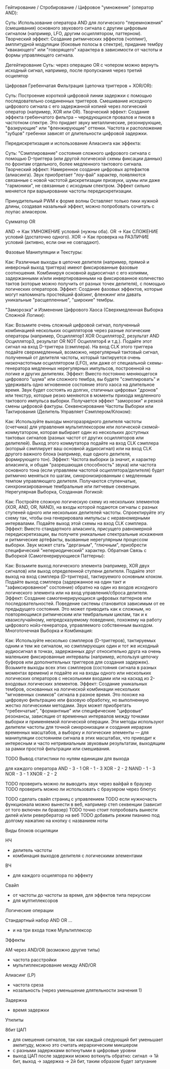 Гейтирование / Стробирование / Цифровое "умножение" (оператор AND):

Суть: Использование оператора AND для логического "перемножения" (смешивания) основного звукового сигнала с другим цифровым сигналом (например, LFO, другим осциллятором, паттерном).
Творческий эффект: Создание ритмических эффектов (чоппинг), амплитудной модуляции (боковые полосы в спектре), придание тембру "квакающего" или "говорящего" характера в зависимости от частоты и формы управляющего сигнала.

Дегейтирование
Суть: через операцию OR с чопером можно вернуть исходный сигнал, например, после пропускания через третий осцилятор

Цифровая Гребенчатая Фильтрация (цепочка триггеров + XOR/OR):

Суть: Построение короткой цифровой линии задержки с помощью последовательно соединенных триггеров. Смешивание исходного цифрового сигнала с его задержанной копией через логический оператор (например, XOR или OR).
Творческий эффект: Создание эффекта гребенчатого фильтра – чередующихся провалов и пиков в частотном спектре. Это придает звуку металлические, резонирующие, "фазирующие" или "фленжирующие" оттенки. Частота и расположение "зубцов" гребенки зависят от длительности цифровой задержки.

Передискретизация и использование Алиасинга как эффекта:

Суть: "Сэмплирование" состояния сложного цифрового сигнала с помощью D-триггера (или другой логической схемы фиксации данных) по фронтам отдельного, более медленного тактового сигнала.
Творческий эффект: Намеренное создание цифровых артефактов (алиасинга). Звук приобретает "лоу-фай" характер, появляются связанные с новой частотой дискретизации призвуки, шумы или даже "гармоники", не связанные с исходным спектром. Эффект сильно меняется при варьировании частоты передискретизации.

Принудительный PWM к форме волны 
Оставляет только пики нужной длины, создавая назальный эффект, можно попробовать сочитать с лоупас алиасером.

Сумматор OR

AND -> Как УМНОЖЕНИЕ условий (нужны оба).
OR -> Как СЛОЖЕНИЕ условий (достаточно одного).
XOR -> Как проверка на РАЗЛИЧИЕ условий (активно, если они не совпадают).

Фазовые Манипуляции и Текстуры:

Как: Различные выходы в цепочке делителя (например, прямой и инверсный выход триггера) имеют фиксированные фазовые соотношения. Комбинируя основной аудиосигнал с его копиями, задержанными и/или инвертированными на фиксированное количество тактов (которые можно получить от разных точек делителя), с помощью логических операторов.
Эффект: Создание фазовых эффектов, которые могут напоминать простейший фэйзинг, фленжинг или давать уникальные "расщепленные", "широкие" тембры.


"Заморозка" и Изменение Цифрового Хаоса (Сверхмедленная Выборка Сложной Логики):

Как: Возьмите очень сложный цифровой сигнал, полученный комбинацией нескольких осцилляторов через разные логические операторы (например, Осциллятор1 XOR Осциллятор2, результат AND Осциллятор3, результат OR NOT Осциллятор4 и т.д.). Подайте этот сигнал на вход D-триггера (сэмплера). На вход CLK этого триггера подайте сверхмедленный, возможно, нерегулярный тактовый сигнал, полученный от делителя частоты, который тактируется очень низкочастотным осциллятором (LFO), или даже от специальной схемы-генератора медленных нерегулярных импульсов, построенной на логике и других делителях.
Эффект: Вместо постоянно меняющегося цифрового "шума" или сложного тембра, вы будете "сэмплировать" и удерживать одно мгновенное состояние этого хаоса на длительное время. Звук будет состоять из долгих, статичных цифровых "дронов" или текстур, которые резко меняются в моменты прихода медленного тактового импульса выборки. Получается эффект "заморозки" и резкой смены цифровой фактуры.
Секвенсирование Частоты Выборки или Тактирования (Делитель Управляет Сэмплером/Клоком):

Как: Используйте выходы многоразрядного делителя частоты (счетчика) для управления мультиплексором или логической схемой-коммутатором, которая выбирает один из нескольких доступных тактовых сигналов (разных частот от других осцилляторов или делителей). Выход этого коммутатора подайте на вход CLK сэмплера (который сэмплирует ваш основной аудиосигнал) или на вход CLK другого важного блока (например, еще одного делителя, формирующего тон).
Эффект: Частота выборки (а значит, и характер алиасинга, и общая "разрешающая способность" звука) или частота основного тона (если управляем частотой осциллятора/делителя) будет ритмично меняться по шагам, синхронизированным с медленным темпом управляющего делителя. Получаются ступенчатые, синхронизированные тембральные или питчевые секвенции.
Нерегулярная Выборка, Созданная Логикой:

Как: Постройте сложную логическую схему из нескольких элементов (XOR, AND, OR, NAND), на входы которой подаются сигналы с разных ступеней одного или нескольких делителей частоты. Спроектируйте эту схему так, чтобы она генерировала импульсы с неравномерными интервалами. Подайте выход этой схемы на вход CLK сэмплера.
Эффект: Вместо стандартного алиасинга, присущего равномерной передискретизации, вы получите уникальные спектральные искажения и ритмические артефакты, вызванные нерегулярным процессом выборки. Звук может стать "дерганым", "глючным", приобрести специфический "непериодический" характер.
Обратная Связь с Выборкой (Самогенерирующиеся Паттерны):

Как: Возьмите выход логического элемента (например, XOR двух сигналов) или выход определенной ступени делителя. Подайте этот выход на вход сэмплера (D-триггера), тактируемого основным клоком. Подайте выход сэмплера (задержанное на один такт и "зафиксированное" состояние) обратно на один из входов исходного логического элемента или на вход управления/сброса делителя.
Эффект: Создание самогенерирующихся цифровых паттернов или последовательностей. Поведение системы становится зависимым от ее предыдущего состояния. Это может приводить как к сложным, но повторяющимся ритмическим или тембральным циклам, так и к квазислучайному, непредсказуемому поведению, похожему на работу цифрового нойз-генератора, управляемого собственным выходом.
Многоточечная Выборка и Комбинация:

Как: Используйте несколько сэмплеров (D-триггеров), тактируемых одним и тем же сигналом, но сэмплирующих один и тот же исходный аудиосигнал в точках, задержанных друг относительно друга на очень маленькие фиксированные интервалы (например, используя цепочку буферов или дополнительных триггеров для создания задержек). Возьмите выходы всех этих сэмплеров (состояния сигнала в разных моментах времени) и подайте их на входы одного или нескольких логических операторов с несколькими входами или на каскад из 2-входовых логических элементов.
Эффект: Создание уникальных тембров, основанных на логической комбинации нескольких "мгновенных снимков" сигнала в разное время. Это похоже на цифровую фильтрацию или фазовую обработку, но выполненную жестко логическими методами. Звук может приобретать "гребенчатые", "формантные" или специфические "цифровые" резонансы, зависящие от временных интервалов между точками выборки и применяемой логической операции.
Эти методы используют делители частоты для точной синхронизации и создания иерархии временных масштабов, а выборку и логические элементы — для манипуляции состоянием сигнала в этих масштабах, что приводит к интересным и часто нетривиальным звуковым результатам, выходящим за рамки простой фильтрации или смешивания.


TODO Вывод статистики по нулям единицам для выхода

для каждого оператора
AND - 3 - 1
OR - 1 - 3
XOR - 2 - 2
NAND - 1 - 3
NOR - 3 - 1
XNOR - 2 - 2

TODO проверить можно ли выводить звук через вайфай в браузер
TODO проверить можно ли использовать с браузером через блютус

TODO сделать свайп страниц с управлением
TODO если нужночасть функционала можно вынести в веб, например степ секвенции (зависит от того включен ли бравзер)
TODO точно стоит попробовать вынести дилей и/или ревербератор на веб
TODO добавить режим пианино под долгому нажатию на кнопку с названием ноты

Виды блоков осциляции

НЧ
- делитель частоты
- комбинация выходов делителя с логическими элементами

ВЧ
- для каждого осцилятора по эффекту

Свайп
- от частоты до частоты за время, для эффектов типа перкуссии
- для мултиплексоров

Логические операции

Стандартный набор AND OR ...
- и на три входа тоже
Мультиплексор

Эффекты

АМ через AND/OR (возможно другие типы)
- частота расстройки
- мультиплексирование между AND/OR

Алиасинг (LP)
- частота среза
- нозальность (через уменьшение длятельности значения 1)

Задержка
- время задержки

Утилиты

8бит ЦАП 
- для смешения сигналов, так как каждый следующий бит уменьшает амлитуду, можно это считать иерархическим микшером
- с разными задержками воткнутыми в цифровые уровни
- выход ЦАП после задержки можно воткнуть обратно: сигнал -> 1й бит, выход -> задержка -> 2й бит, таким образом будет затухание

